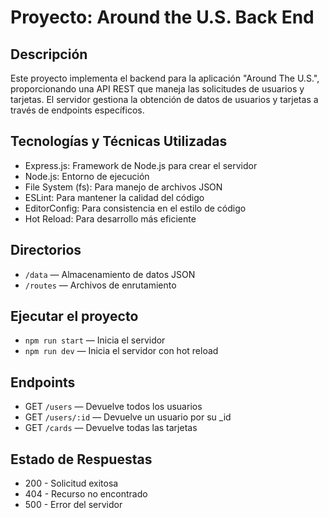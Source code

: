 # Proyecto: Around the U.S. Back End

## Descripción

Este proyecto implementa el backend para la aplicación "Around The U.S.", proporcionando una API REST que maneja las solicitudes de usuarios y tarjetas. El servidor gestiona la obtención de datos de usuarios y tarjetas a través de endpoints específicos.

## Tecnologías y Técnicas Utilizadas

- Express.js: Framework de Node.js para crear el servidor
- Node.js: Entorno de ejecución
- File System (fs): Para manejo de archivos JSON
- ESLint: Para mantener la calidad del código
- EditorConfig: Para consistencia en el estilo de código
- Hot Reload: Para desarrollo más eficiente

## Directorios

- `/data` — Almacenamiento de datos JSON
- `/routes` — Archivos de enrutamiento

## Ejecutar el proyecto

- `npm run start` — Inicia el servidor
- `npm run dev` — Inicia el servidor con hot reload

## Endpoints

- GET `/users` — Devuelve todos los usuarios
- GET `/users/:id` — Devuelve un usuario por su \_id
- GET `/cards` — Devuelve todas las tarjetas

## Estado de Respuestas

- 200 - Solicitud exitosa
- 404 - Recurso no encontrado
- 500 - Error del servidor

